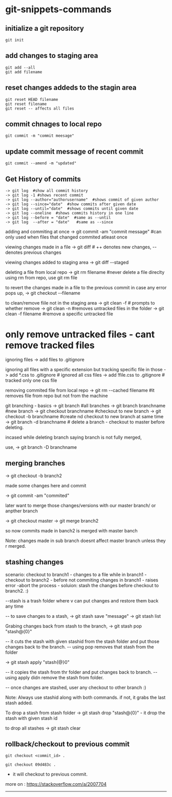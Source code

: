 # git-snippets-commands


## initialize a git repository
```git
git init
```

## add changes to staging area

```git
git add --all
git add filename
```

## reset changes addeds to the stagin area

```git
git reset HEAD filename
git reset filename
git reset -- affects all files
```
## commit chnages to local repo

```git
git commit -m "commit meesage"
```

## update commit message of recent commit

```git
git commit --amend -m "updated"
```

## Get History of commits

```git
-> git log  #show all commit history
-> git log -1 #shows recent commit
-> git log --author="authorusername"  #shows commit of given author
-> git log --since="date"  #show commits after given date
-> git log --until="date"  #shows commits until given date
-> git log --oneline  #shows commits history in one line
-> git log --before = "date"  #same as --until
-> git log  --after = "date"   #same as --since
```
adding and commiting at once
-> git commit -am "commit message" #can only used when files that changed commited atleast once


viewing changes made in a file
-> git diff # ++ denotes new changes, -- denotes previous changes

viewing changes added to staging area
-> git diff --staged

deleting a file from local repo
-> git rm filename  #never delete a file direclty using rm from repo, use git rm file


to revert the changes made in a file to the previous commit in case any error pops up,
-> git checkout --filename

to clean/remove fiile not in the staging area
-> git clean -f  # prompts to whether remove
-> git clean -n  #removes untracked files in the folder
-> git clean -f filename #remove a specific untracked file
   # only remove untracked files - cant remove tracked files

ignoring files
-> add files to .gitignore

ignoring all files with a specific extension but tracking specific file in those
-> add *.css to .gitignore  # ignored all css files
-> add !file.css to .gitignore # tracked only one css file


removing commited file from local repo
-> git rm --cached filename   #it removes file from repo but not from the machine


git branching - basics
-> git branch  #all branches
-> git branch branchname #new branch
-> git checkout branchname #checkout to new branch
-> git checkout -b branchname #create nd checkout to new branch at same time
-> git branch -d branchname  # delete a branch - checkout to master before deleting.

incased while deleting branch saying branch is not fully merged,

use, 
-> git branch -D branchname

merging branches
------------
-> git checkout -b branch2

made some changes here and commit

-> git commit -am "commited"

later want to merge those changes/versions with our master branch/ or anpther branch

-> git checkout master
-> git merge branch2

so now commits made in banch2 is merged with master banch

Note: changes made in sub branch doesnt affect master branch unless they r merged.

stashing changes
------------------
scenario:
	checkout to branch1 - changes to a file while in branch1 - checkout to branch2 - before not commiting changes in branch1 - raises error -abort the process - soluion: stash the changes before checkout to branch2. :)

--stash is a trash folder where v can put changes and restore them back any time

-- to save changes to a stash,
-> git stash save "message"
-> git stash list

Grabing changes back from stash to the branch,
-> git stash pop "stash@{0}"

-- it cuts the stash with given stashid from the stash folder and put those changes back to the branch.
-- using pop removes that stash from the folder 

-> git stash apply "stash{@}0"

-- it copies the stash from thr folder and put changes back to branch.
-- using apply didn remove the stash from folder.

-- once changes are stashed, user any checkout to other branch :)

Note: Always use stashid along with both commands. if not, it grabs the last stash added.

To drop a stash from stash folder
-> git stash drop "stash@{0}"
	- it drop the stash with given stash id

to drop all stashes
-> git stash clear


## rollback/checkout to previous commit

```git
git checkout <commit_id> .

git checkout 09d483c .
```
- it will checkout to previous commit.

more on :
https://stackoverflow.com/a/2007704

---
